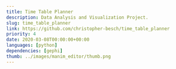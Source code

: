 ```yaml
---
title: Time Table Planner
description: Data Analysis and Visualization Project.
slug: time_table_planner
link: https://github.com/christopher-besch/time_table_planner
priority: 4
date: 2020-03-08T00:00:00+00:00
languages: [python]
dependencies: [gephi]
thumb: ../images/manim_editor/thumb.png
---
```


